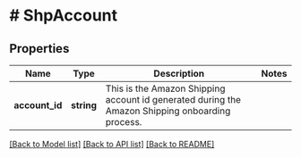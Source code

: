 # # ShpAccount

## Properties

Name | Type | Description | Notes
------------ | ------------- | ------------- | -------------
**account_id** | **string** | This is the Amazon Shipping account id generated during the Amazon Shipping onboarding process. |

[[Back to Model list]](../../README.md#models) [[Back to API list]](../../README.md#endpoints) [[Back to README]](../../README.md)
